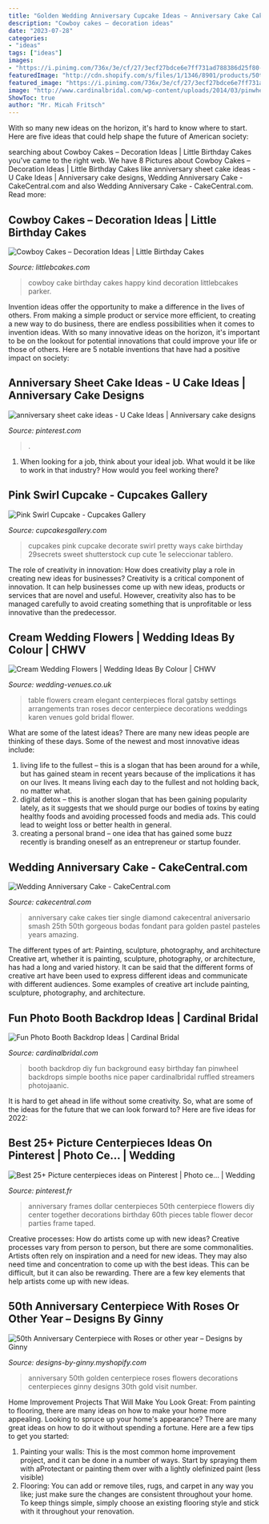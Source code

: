 ```yaml
---
title: "Golden Wedding Anniversary Cupcake Ideas ~ Anniversary Cake Cakes Tier Single Diamond Cakecentral Aniversario Smash 25th 50th Gorgeous Bodas Fondant Para Golden Pastel Pasteles Years Amazing"
description: "Cowboy cakes – decoration ideas"
date: "2023-07-28"
categories:
- "ideas"
tags: ["ideas"]
images:
- "https://i.pinimg.com/736x/3e/cf/27/3ecf27bdce6e7ff731ad788386d25f80--anniversary-surprise-anniversary-flowers.jpg"
featuredImage: "http://cdn.shopify.com/s/files/1/1346/8901/products/50th-anniversary-centeropiece_grande.jpg?v=1491587262"
featured_image: "https://i.pinimg.com/736x/3e/cf/27/3ecf27bdce6e7ff731ad788386d25f80--anniversary-surprise-anniversary-flowers.jpg"
image: "http://www.cardinalbridal.com/wp-content/uploads/2014/03/pinwheels-1024x680.jpg"
ShowToc: true
author: "Mr. Micah Fritsch"
---
```



With so many new ideas on the horizon, it's hard to know where to start. Here are five ideas that could help shape the future of American society: 

	

		
searching about Cowboy Cakes – Decoration Ideas | Little Birthday Cakes you've came to the right web. We have 8 Pictures about Cowboy Cakes – Decoration Ideas | Little Birthday Cakes like anniversary sheet cake ideas - U Cake Ideas | Anniversary cake designs, Wedding Anniversary Cake - CakeCentral.com and also Wedding Anniversary Cake - CakeCentral.com. Read more:
		
    
## Cowboy Cakes – Decoration Ideas | Little Birthday Cakes

<img loading=lazy src="http://www.littlebcakes.com/wp-content/uploads/2014/02/Cowboy-Cake.jpg" onerror="this.onerror=null;this.src='https://tse1.mm.bing.net/th?id=OIP.xTADRv11sYCvkGf27jbytAHaJ4&amp;pid=15.1';" alt="Cowboy Cakes – Decoration Ideas | Little Birthday Cakes">

_Source: littlebcakes.com_

>cowboy cake birthday cakes happy kind decoration littlebcakes parker. 

	

Invention ideas offer the opportunity to make a difference in the lives of others. From making a simple product or service more efficient, to creating a new way to do business, there are endless possibilities when it comes to invention ideas. With so many innovative ideas on the horizon, it's important to be on the lookout for potential innovations that could improve your life or those of others. Here are 5 notable inventions that have had a positive impact on society: 
    
## Anniversary Sheet Cake Ideas - U Cake Ideas | Anniversary Cake Designs

<img loading=lazy src="https://i.pinimg.com/736x/5a/cc/88/5acc8878b13820a1bebd6f341a609c90--simple-anniversary-cakes-sheet-cakes.jpg" onerror="this.onerror=null;this.src='https://tse3.mm.bing.net/th?id=OIP.klkeVkbvRFPKxOSwvM_UwgHaJ-&amp;pid=15.1';" alt="anniversary sheet cake ideas - U Cake Ideas | Anniversary cake designs">

_Source: pinterest.com_

>. 

	

1) When looking for a job, think about your ideal job. What would it be like to work in that industry? How would you feel working there?

    
## Pink Swirl Cupcake - Cupcakes Gallery

<img loading=lazy src="https://cupcakesgallery.com/wp-content/uploads/2017/01/Pink-Swirl-Cupcake.jpg" onerror="this.onerror=null;this.src='https://tse1.mm.bing.net/th?id=OIP.FxKDmi0PkwdgQzPTDHI35QHaLG&amp;pid=15.1';" alt="Pink Swirl Cupcake - Cupcakes Gallery">

_Source: cupcakesgallery.com_

>cupcakes pink cupcake decorate swirl pretty ways cake birthday 29secrets sweet shutterstock cup cute 1e seleccionar tablero. 

	

The role of creativity in innovation: How does creativity play a role in creating new ideas for businesses?
Creativity is a critical component of innovation. It can help businesses come up with new ideas, products or services that are novel and useful. However, creativity also has to be managed carefully to avoid creating something that is unprofitable or less innovative than the predecessor.

    
## Cream Wedding Flowers | Wedding Ideas By Colour | CHWV

<img loading=lazy src="https://www.wedding-venues.co.uk/sites/default/files/Cream-Wedding-Flowers-stephaniesaundersflowers.jpg" onerror="this.onerror=null;this.src='https://tse2.mm.bing.net/th?id=OIP.3_BaHfQzfv6jma9r5jVZvwHaLG&amp;pid=15.1';" alt="Cream Wedding Flowers | Wedding Ideas By Colour | CHWV">

_Source: wedding-venues.co.uk_

>table flowers cream elegant centerpieces floral gatsby settings arrangements tran roses decor centerpiece decorations weddings karen venues gold bridal flower. 

	

What are some of the latest ideas?
There are many new ideas people are thinking of these days. Some of the newest and most innovative ideas include: 
1. living life to the fullest – this is a slogan that has been around for a while, but has gained steam in recent years because of the implications it has on our lives. It means living each day to the fullest and not holding back, no matter what. 
2. digital detox – this is another slogan that has been gaining popularity lately, as it suggests that we should purge our bodies of toxins by eating healthy foods and avoiding processed foods and media ads. This could lead to weight loss or better health in general. 
3. creating a personal brand – one idea that has gained some buzz recently is branding oneself as an entrepreneur or startup founder.

    
## Wedding Anniversary Cake - CakeCentral.com

<img loading=lazy src="https://cdn001.cakecentral.com/gallery/2015/03/900_630952hfCx_wedding-anniversary-cake.jpg" onerror="this.onerror=null;this.src='https://tse1.mm.bing.net/th?id=OIP.1UJgZSjd9czVsjXD645FngHaJ4&amp;pid=15.1';" alt="Wedding Anniversary Cake - CakeCentral.com">

_Source: cakecentral.com_

>anniversary cake cakes tier single diamond cakecentral aniversario smash 25th 50th gorgeous bodas fondant para golden pastel pasteles years amazing. 

	

The different types of art: Painting, sculpture, photography, and architecture
Creative art, whether it is painting, sculpture, photography, or architecture, has had a long and varied history. It can be said that the different forms of creative art have been used to express different ideas and communicate with different audiences. Some examples of creative art include painting, sculpture, photography, and architecture.

    
## Fun Photo Booth Backdrop Ideas | Cardinal Bridal

<img loading=lazy src="http://www.cardinalbridal.com/wp-content/uploads/2014/03/pinwheels-1024x680.jpg" onerror="this.onerror=null;this.src='https://tse3.mm.bing.net/th?id=OIP.3NLCILHVxPk2zBNGPPkdNAHaE6&amp;pid=15.1';" alt="Fun Photo Booth Backdrop Ideas | Cardinal Bridal">

_Source: cardinalbridal.com_

>booth backdrop diy fun background easy birthday fan pinwheel backdrops simple booths nice paper cardinalbridal ruffled streamers photojaanic. 

	

It is hard to get ahead in life without some creativity. So, what are some of the ideas for the future that we can look forward to? Here are five ideas for 2022: 

    
## Best 25+ Picture Centerpieces Ideas On Pinterest | Photo Ce… | Wedding

<img loading=lazy src="https://i.pinimg.com/736x/3e/cf/27/3ecf27bdce6e7ff731ad788386d25f80--anniversary-surprise-anniversary-flowers.jpg" onerror="this.onerror=null;this.src='https://tse1.mm.bing.net/th?id=OIP.UzIRXGmGnziud5Zg-o6hrgHaJ3&amp;pid=15.1';" alt="Best 25+ Picture centerpieces ideas on Pinterest | Photo ce… | Wedding">

_Source: pinterest.fr_

>anniversary frames dollar centerpieces 50th centerpiece flowers diy center together decorations birthday 60th pieces table flower decor parties frame taped. 

	

Creative processes: How do artists come up with new ideas?
Creative processes vary from person to person, but there are some commonalities. Artists often rely on inspiration and a need for new ideas. They may also need time and concentration to come up with the best ideas. This can be difficult, but it can also be rewarding. There are a few key elements that help artists come up with new ideas.

    
## 50th Anniversary Centerpiece With Roses Or Other Year – Designs By Ginny

<img loading=lazy src="http://cdn.shopify.com/s/files/1/1346/8901/products/50th-anniversary-centeropiece_grande.jpg?v=1491587262" onerror="this.onerror=null;this.src='https://tse3.mm.bing.net/th?id=OIP.AmBBCO0YHiZxjLW3OrDrVQAAAA&amp;pid=15.1';" alt="50th Anniversary Centerpiece with Roses or other year – Designs by Ginny">

_Source: designs-by-ginny.myshopify.com_

>anniversary 50th golden centerpiece roses flowers decorations centerpieces ginny designs 30th gold visit number. 

	

Home Improvement Projects That Will Make You Look Great: From painting to flooring, there are many ideas on how to make your home more appealing.
Looking to spruce up your home's appearance? There are many great ideas on how to do it without spending a fortune. Here are a few tips to get you started:
1. Painting your walls: This is the most common home improvement project, and it can be done in a number of ways. Start by spraying them with aProtectant or painting them over with a lightly olefinized paint (less visible) 
2. Flooring: You can add or remove tiles, rugs, and carpet in any way you like; just make sure the changes are consistent throughout your home. To keep things simple, simply choose an existing flooring style and stick with it throughout your renovation.

